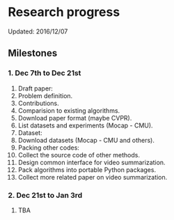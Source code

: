 # Research progress

Updated: 2016/12/07

## Milestones

### 1. Dec 7th to Dec 21st

1. Draft paper:
  1. Problem definition.
  2. Contributions.
  3. Comparision to existing algorithms.
  4. Download paper format (maybe CVPR).
  5. List datasets and experiments (Mocap - CMU).
2. Dataset:
  1. Download datasets (Mocap - CMU and others).
3. Packing other codes:
  1. Collect the source code of other methods.
  2. Design common interface for video summarization.
  3. Pack algorithms into portable Python packages.
4. Collect more related paper on video summarization.

### 2. Dec 21st to Jan 3rd

1. TBA

